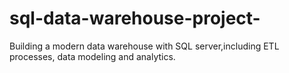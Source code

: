 # sql-data-warehouse-project-
Building a modern data warehouse with SQL server,including ETL processes, data modeling and analytics.

